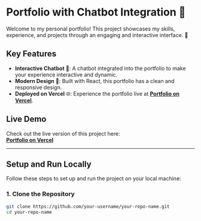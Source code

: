 # Portfolio with Chatbot Integration 🌟  

Welcome to my personal portfolio! This project showcases my skills, experience, and projects through an engaging and interactive interface. 🚀  

## Key Features  
- **Interactive Chatbot** 🤖: A chatbot integrated into the portfolio to make your experience interactive and dynamic.  
- **Modern Design** 🎨: Built with React, this portfolio has a clean and responsive design.  
- **Deployed on Vercel** 🌐: Experience the portfolio live at [**Portfolio on Vercel**](https://your-vercel-link.vercel.app).  

## Live Demo  
Check out the live version of this project here:  
[**Portfolio on Vercel**](https://your-vercel-link.vercel.app)  

---

## Setup and Run Locally  

Follow these steps to set up and run the project on your local machine:  

### 1. Clone the Repository  
```bash
git clone https://github.com/your-username/your-repo-name.git
cd your-repo-name
